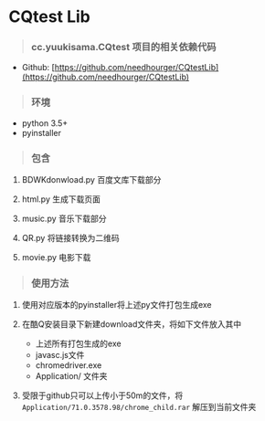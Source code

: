 # CQtest Lib

>### cc.yuukisama.CQtest 项目的相关依赖代码

* Github: [https://github.com/needhourger/CQtestLib](https://github.com/needhourger/CQtestLib)

>### 环境
* python 3.5+
* pyinstaller

>### 包含
1. BDWKdonwload.py  百度文库下载部分

1. html.py 生成下载页面

1. music.py 音乐下载部分

1. QR.py 将链接转换为二维码

1. movie.py 电影下载

>### 使用方法
1. 使用对应版本的pyinstaller将上述py文件打包生成exe

1. 在酷Q安装目录下新建download文件夹，将如下文件放入其中
    * 上述所有打包生成的exe
    * javasc.js文件
    * chromedriver.exe
    * Application/ 文件夹

1. 受限于github只可以上传小于50m的文件，将
    ```Application/71.0.3578.98/chrome_child.rar```
    解压到当前文件夹